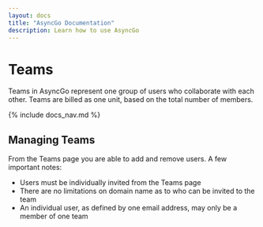```yaml
---
layout: docs
title: "AsyncGo Documentation"
description: Learn how to use AsyncGo
---
```


# Teams

Teams in AsyncGo represent one group of users who collaborate with each other.
Teams are billed as one unit, based on the total number of members.

{% include docs_nav.md %}

## Managing Teams

From the Teams page you are able to add and remove users. A few important notes:

- Users must be individually invited from the Teams page
- There are no limitations on domain name as to who can be invited to the team
- An individual user, as defined by one email address, may only be a member of
  one team
